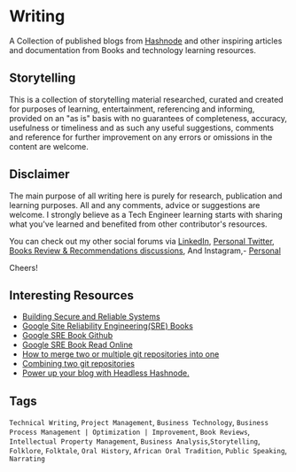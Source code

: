 # Writing


A Collection of published blogs from [Hashnode](https://piusnmuhumuza.hashnode.dev/) and other inspiring articles and documentation from Books and technology learning resources.

## Storytelling

This is a collection of storytelling material researched, curated and created for purposes of learning, entertainment, referencing and informing, provided on an "as is" basis with no guarantees of completeness, accuracy, usefulness or timeliness and as such any useful suggestions, comments and reference for further improvement on any errors or omissions in the content are welcome.


## Disclaimer

The main purpose of all writing here is purely for research, publication and learning purposes. All and any comments, advice or suggestions are welcome.
I strongly believe as a Tech Engineer learning starts with sharing what you've learned and benefited from other contributor's resources.

You can check out my other social forums via [LinkedIn](https://www.linkedin.com/in/piusnmuhumuza/), [Personal Twitter](https://twitter.com/piusnmuhumuza), [Books Review & Recommendations discussions](https://www.goodreads.com/piusnmuhumuza), And Instagram,- [Personal](https://www.instagram.com/piusnmuhumuzaa/)

Cheers!

## Interesting Resources

* [Building Secure and Reliable Systems](https://google.github.io/building-secure-and-reliable-systems/raw/toc.html)
* [Google Site Reliability Engineering(SRE) Books](https://sre.google/books/)
* [Google SRE Book Github](https://github.com/euclid1990/google-sre-book)
* [Google SRE Book Read Online](https://landing.google.com/sre/sre-book/toc/index.html)
* [How to merge two or multiple git repositories into one](https://medium.com/altcampus/how-to-merge-two-or-multiple-git-repositories-into-one-9f8a5209913f)
* [Combining two git repositories](https://gist.github.com/msrose/2feacb303035d11d2d05)
* [Power up your blog with Headless Hashnode.](https://hashnode.com/headless)

## Tags

``Technical Writing``, ``Project Management``,  ``Business Technology``,  ``Business Process Management | Optimization | Improvement``,  ``Book Reviews``, ``Intellectual Property Management``, ``Business Analysis``,```Storytelling```, ```Folklore```, ```Folktale```, ```Oral History```, ```African Oral Tradition```, ```Public Speaking```, ```Narrating```
